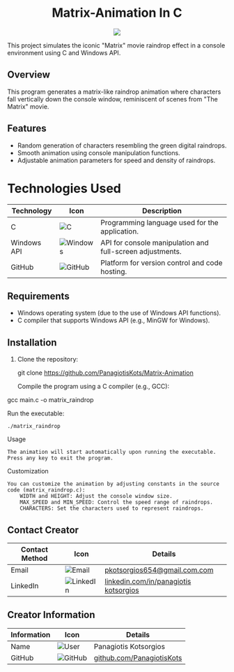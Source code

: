 <div align = "center"> 

# Matrix-Animation In C


</div>

<div align = "center"> 

   
<img src = "https://i.ytimg.com/vi/irwY_HeIogk/sddefault.jpg">

</div>


This project simulates the iconic "Matrix" movie raindrop effect in a console environment using C and Windows API.

## Overview

This program generates a matrix-like raindrop animation where characters fall vertically down the console window, reminiscent of scenes from "The Matrix" movie.

## Features

- Random generation of characters resembling the green digital raindrops.
- Smooth animation using console manipulation functions.
- Adjustable animation parameters for speed and density of raindrops.



# Technologies Used

| Technology   | Icon                                      | Description                        |
|---------------|-------------------------------------------|------------------------------------|
| C             | ![C](https://img.icons8.com/color/48/000000/c.png) | Programming language used for the application. |
| Windows API   | ![Windows](https://img.icons8.com/color/48/000000/windows-10.png) | API for console manipulation and full-screen adjustments. |
| GitHub        | ![GitHub](https://img.icons8.com/material-outlined/24/000000/github.png) | Platform for version control and code hosting. |






## Requirements

- Windows operating system (due to the use of Windows API functions).
- C compiler that supports Windows API (e.g., MinGW for Windows).

## Installation

1. Clone the repository:

   git clone https://github.com/PanagiotisKots/Matrix-Animation

    Compile the program using a C compiler (e.g., GCC):


gcc main.c -o matrix_raindrop

Run the executable:


    ./matrix_raindrop

Usage

    The animation will start automatically upon running the executable.
    Press any key to exit the program.

Customization

    You can customize the animation by adjusting constants in the source code (matrix_raindrop.c):
        WIDTH and HEIGHT: Adjust the console window size.
        MAX_SPEED and MIN_SPEED: Control the speed range of raindrops.
        CHARACTERS: Set the characters used to represent raindrops.









## Contact Creator

| Contact Method | Icon                                      | Details                             |
|----------------|-------------------------------------------|-------------------------------------|
| Email          | ![Email](https://img.icons8.com/ios-filled/50/000000/email.png) | [pkotsorgios654@gmail.com.com](mailto:pkotsorgios654@gmail.com.com) |
| LinkedIn       | ![LinkedIn](https://img.icons8.com/material-outlined/24/000000/linkedin.png) | [linkedin.com/in/panagiotis kotsorgios](https://www.linkedin.com/in/panagiotis-kotsorgios-019ab9303/) |

## Creator Information

| Information    | Icon                                      | Details                             |
|----------------|-------------------------------------------|-------------------------------------|
| Name           | ![User](https://img.icons8.com/material-outlined/24/000000/user.png) | Panagiotis Kotsorgios |
| GitHub         | ![GitHub](https://img.icons8.com/material-outlined/24/000000/github.png) | [github.com/PanagiotisKots](https://github.com/PanagiotisKots) |



